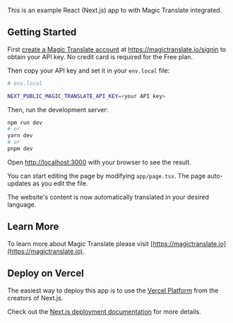 This is an example React (Next.js) app to with Magic Translate integrated.

## Getting Started

First [create a Magic Translate account](https://magictranslate.io/signin) at https://magictranslate.io/signin to obtain your API key. 
No credit card is required for the Free plan.

Then copy your API key and set it in your `env.local` file:

```bash
# env.local

NEXT_PUBLIC_MAGIC_TRANSLATE_API_KEY=<your API key>
```


Then, run the development server:

```bash
npm run dev
# or
yarn dev
# or
pnpm dev
```

Open [http://localhost:3000](http://localhost:3000) with your browser to see the result.

You can start editing the page by modifying `app/page.tsx`. The page auto-updates as you edit the file.

The website's content is now automatically translated in your desired language.



## Learn More

To learn more about Magic Translate please visit
[https://magictranslate.io](https://magictranslate.io).

## Deploy on Vercel

The easiest way to deploy this app is to use the [Vercel Platform](https://vercel.com/new?utm_medium=default-template&filter=next.js&utm_source=create-next-app&utm_campaign=create-next-app-readme) from the creators of Next.js.

Check out the [Next.js deployment documentation](https://nextjs.org/docs/deployment) for more details.
